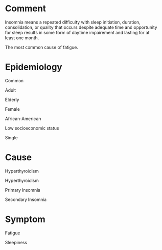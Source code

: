 # Comment

Insomnia means a repeated difficulty with sleep initiation, duration, consolidation, or quality that occurs despite adequate time and opportunity for sleep results in some form of daytime impairement and lasting for at least one month.

The most common cause of fatigue.

# Epidemiology

Common

Adult

Elderly

Female

African-American

Low socioeconomic status

Single

# Cause

Hyperthyroidism

Hyperthyroidism

Primary Insomnia

Secondary Insomnia

# Symptom

Fatigue

Sleepiness
